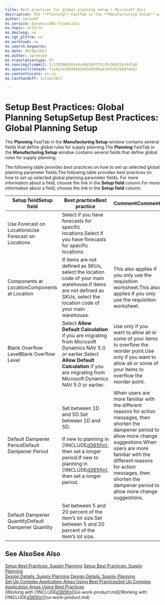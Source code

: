```yaml
---
title: Best practices for global planning setup | Microsoft Docs
description: The **Planning** FastTab in the **Manufacturing Setup** window contains several fields that define global rules for supply planning.
author: SorenGP
ms.service: dynamics365-financials
ms.topic: article
ms.devlang: na
ms.tgt_pltfrm: na
ms.workload: na
ms.search.keywords: 
ms.date: 09/08/2017
ms.author: sgroespe
ms.translationtype: HT
ms.sourcegitcommit: 2c13559bb3dc44cdb61697f5135c5b931e34d2a8
ms.openlocfilehash: f1a4e3a30d4d665a83ab599ad19dfd3760d744b2
ms.contentlocale: en-ca
ms.lasthandoff: 12/14/2017

---
```

# <a name="setup-best-practices-global-planning-setup"></a><span data-ttu-id="f72ed-103">Setup Best Practices: Global Planning Setup</span><span class="sxs-lookup"><span data-stu-id="f72ed-103">Setup Best Practices: Global Planning Setup</span></span>
<span data-ttu-id="f72ed-104">The **Planning** FastTab in the **Manufacturing Setup** window contains several fields that define global rules for supply planning.</span><span class="sxs-lookup"><span data-stu-id="f72ed-104">The **Planning** FastTab in the **Manufacturing Setup** window contains several fields that define global rules for supply planning.</span></span>  

 <span data-ttu-id="f72ed-105">The following table provides best practices on how to set up selected global planning parameter fields.</span><span class="sxs-lookup"><span data-stu-id="f72ed-105">The following table provides best practices on how to set up selected global planning parameter fields.</span></span> <span data-ttu-id="f72ed-106">For more information about a field, choose the link in the **Setup field** column.</span><span class="sxs-lookup"><span data-stu-id="f72ed-106">For more information about a field, choose the link in the **Setup field** column.</span></span>  

|<span data-ttu-id="f72ed-107">Setup field</span><span class="sxs-lookup"><span data-stu-id="f72ed-107">Setup field</span></span>|<span data-ttu-id="f72ed-108">Best practice</span><span class="sxs-lookup"><span data-stu-id="f72ed-108">Best practice</span></span>|<span data-ttu-id="f72ed-109">Comment</span><span class="sxs-lookup"><span data-stu-id="f72ed-109">Comment</span></span>|  
|-----------------|-------------------|-------------|  
|<span data-ttu-id="f72ed-110">Use Forecast on Locations</span><span class="sxs-lookup"><span data-stu-id="f72ed-110">Use Forecast on Locations</span></span>|<span data-ttu-id="f72ed-111">Select if you have forecasts for specific locations.</span><span class="sxs-lookup"><span data-stu-id="f72ed-111">Select if you have forecasts for specific locations.</span></span>||  
|<span data-ttu-id="f72ed-112">Components at Location</span><span class="sxs-lookup"><span data-stu-id="f72ed-112">Components at Location</span></span>|<span data-ttu-id="f72ed-113">If items are not defined as SKUs, select the location code of your main warehouse.</span><span class="sxs-lookup"><span data-stu-id="f72ed-113">If items are not defined as SKUs, select the location code of your main warehouse.</span></span>|<span data-ttu-id="f72ed-114">This also applies if you only use the requisition worksheet.</span><span class="sxs-lookup"><span data-stu-id="f72ed-114">This also applies if you only use the requisition worksheet.</span></span>|  
|<span data-ttu-id="f72ed-115">Blank Overflow Level</span><span class="sxs-lookup"><span data-stu-id="f72ed-115">Blank Overflow Level</span></span>|<span data-ttu-id="f72ed-116">Select **Allow Default Calculation** if you are migrating from Microsoft Dynamics NAV 5.0 or earlier.</span><span class="sxs-lookup"><span data-stu-id="f72ed-116">Select **Allow Default Calculation** if you are migrating from Microsoft Dynamics NAV 5.0 or earlier.</span></span>|<span data-ttu-id="f72ed-117">Use only if you want to allow all or some of your items to overflow the reorder point.</span><span class="sxs-lookup"><span data-stu-id="f72ed-117">Use only if you want to allow all or some of your items to overflow the reorder point.</span></span>|  
|<span data-ttu-id="f72ed-118">Default Dampener Period</span><span class="sxs-lookup"><span data-stu-id="f72ed-118">Default Dampener Period</span></span>|<span data-ttu-id="f72ed-119">Set between 1D and 5D.</span><span class="sxs-lookup"><span data-stu-id="f72ed-119">Set between 1D and 5D.</span></span><br /><br /> <span data-ttu-id="f72ed-120">If new to planning in [!INCLUDE[d365fin](includes/d365fin_md.md)], then set a longer period.</span><span class="sxs-lookup"><span data-stu-id="f72ed-120">If new to planning in [!INCLUDE[d365fin](includes/d365fin_md.md)], then set a longer period.</span></span>|<span data-ttu-id="f72ed-121">When users are more familiar with the different reasons for action messages, then shorten the dampener period to allow more change suggestions.</span><span class="sxs-lookup"><span data-stu-id="f72ed-121">When users are more familiar with the different reasons for action messages, then shorten the dampener period to allow more change suggestions.</span></span>|  
|<span data-ttu-id="f72ed-122">Default Dampener Quantity</span><span class="sxs-lookup"><span data-stu-id="f72ed-122">Default Dampener Quantity</span></span>|<span data-ttu-id="f72ed-123">Set between 5 and 20 percent of the item’s lot size.</span><span class="sxs-lookup"><span data-stu-id="f72ed-123">Set between 5 and 20 percent of the item’s lot size.</span></span>||  

## <a name="see-also"></a><span data-ttu-id="f72ed-124">See Also</span><span class="sxs-lookup"><span data-stu-id="f72ed-124">See Also</span></span>  
 <span data-ttu-id="f72ed-125">[Setup Best Practices: Supply Planning](setup-best-practices-supply-planning.md) </span><span class="sxs-lookup"><span data-stu-id="f72ed-125">[Setup Best Practices: Supply Planning](setup-best-practices-supply-planning.md) </span></span>  
 <span data-ttu-id="f72ed-126">[Design Details: Supply Planning](design-details-supply-planning.md) </span><span class="sxs-lookup"><span data-stu-id="f72ed-126">[Design Details: Supply Planning](design-details-supply-planning.md) </span></span>  
 [<span data-ttu-id="f72ed-127">Set Up Complex Application Areas Using Best Practices</span><span class="sxs-lookup"><span data-stu-id="f72ed-127">Set Up Complex Application Areas Using Best Practices</span></span>](set-up-complex-application-areas-using-best-practices.md)  
 <span data-ttu-id="f72ed-128">[Working with [!INCLUDE[d365fin](includes/d365fin_md.md)]](ui-work-product.md)</span><span class="sxs-lookup"><span data-stu-id="f72ed-128">[Working with [!INCLUDE[d365fin](includes/d365fin_md.md)]](ui-work-product.md)</span></span>

